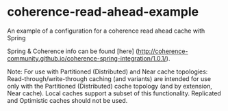# coherence-read-ahead-example
An example of a configuration for a coherence read ahead cache with Spring

Spring & Coherence info can be found [here] (http://coherence-community.github.io/coherence-spring-integration/1.0.1/). 

Note: 
For use with Partitioned (Distributed) and Near cache topologies: Read-through/write-through caching (and variants) are intended for use only with the Partitioned (Distributed) cache topology (and by extension, Near cache). Local caches support a subset of this functionality. Replicated and Optimistic caches should not be used.
